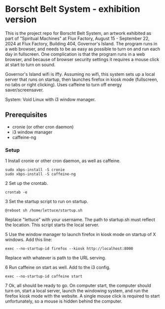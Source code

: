 # Borscht Belt System - exhibition version

This is the project repo for Borscht Belt System, an artwork exhibited as part of "Spiritual Machines" at Flux Factory, August 15 - September 22, 2024 at Flux Factory, Building 404, Governor's Island. The program runs in a web browser, and needs to be as easy as possible to turn on and run each day in fullscreen. One complication is that the program runs in a web browser, and because of browser security settings it requires a mouse click at start to turn on sound. 

Governor's Island wifi is iffy. Assuming no wifi, this system sets up a local server that runs on startup, then launches firefox in kiosk mode (fullscreen, no tabs or right clicking). Uses caffeine to turn off energy saver/screensaver.

System: Void Linux with i3 window manager.

## Prerequisites

* cronie (or other cron daemon)
* i3 window manager
* caffeine-ng

### Setup

1 Install cronie or other cron daemon, as well as caffeine.

```
sudo xbps-install -S cronie
sudo xbps-install -S caffeine-ng
```

2 Set up the crontab.

```
crontab -e
```

3 Set the startup script to run on startup.

```
@reboot sh /home/lettuce/startup.sh
```

Replace "lettuce" with your username. The path to startup.sh must reflect the location. This script starts the local server.

5 Use the window manager to launch firefox in kiosk mode on startup of X windows. Add this line:

```
exec --no-startup-id firefox --kiosk http://localhost:8000
```

Replace with whatever is path to the URL serving.

6 Run caffeine on start as well. Add to the i3 config. 

```
exec --no-startup-id caffeine start
```

7 Ok, all should be ready to go. On computer start, the computer should turn on, start a local server, launch the windowing system, and run the firefox kiosk mode with the website. A single mouse click is required to start unfortunately, so a mouse is hidden behind the computer.
